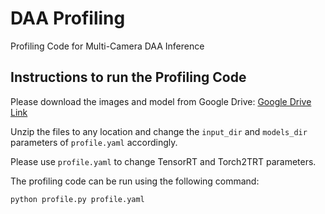 # DAA Profiling
Profiling Code for Multi-Camera DAA Inference

## Instructions to run the Profiling Code

Please download the images and model from Google Drive: [Google Drive Link](https://drive.google.com/drive/folders/1dViPz_SFTUZUspZlKZDvFgA2jTTvNIyL?usp=sharing)

Unzip the files to any location and change the `input_dir` and `models_dir` parameters of `profile.yaml` accordingly.

Please use `profile.yaml` to change TensorRT and Torch2TRT parameters.

The profiling code can be run using the following command:

```
python profile.py profile.yaml
```
